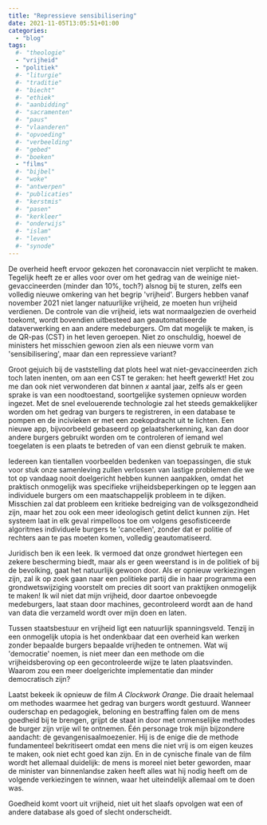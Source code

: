 ```yaml
---
title: "Repressieve sensibilisering"
date: 2021-11-05T13:05:51+01:00
categories: 
  - "blog"
tags:
  #- "theologie"
  - "vrijheid"
  - "politiek"
  #- "liturgie"
  #- "traditie"
  #- "biecht"
  #- "ethiek"
  #- "aanbidding"
  #- "sacramenten"
  #- "paus"
  #- "vlaanderen"
  #- "opvoeding"
  #- "verbeelding"
  #- "gebed"
  #- "boeken"
  - "films"
  #- "bijbel"
  #- "woke"
  #- "antwerpen"
  #- "publicaties"
  #- "kerstmis"
  #- "pasen"
  #- "kerkleer"
  #- "onderwijs"
  #- "islam"
  #- "leven"
  #- "synode"
---
```


De overheid heeft ervoor gekozen het coronavaccin niet verplicht te maken. Tegelijk heeft ze er alles voor over om het gedrag van de weinige niet-gevaccineerden (minder dan 10%, toch?) alsnog bij te sturen, zelfs een volledig nieuwe omkering van het begrip 'vrijheid'. Burgers hebben vanaf november 2021 niet langer natuurlijke vrijheid, ze moeten hun vrijheid verdienen. De controle van die vrijheid, iets wat normaalgezien de overheid toekomt, wordt bovendien uitbesteed aan geautomatiseerde dataverwerking en aan andere medeburgers. Om dat mogelijk te maken, is de QR-pas (CST) in het leven geroepen. Niet zo onschuldig, hoewel de ministers het misschien gewoon zien als een nieuwe vorm van 'sensibilisering', maar dan een repressieve variant? 

Groot gejuich bij de vaststelling dat plots heel wat niet-gevaccineerden zich toch laten inenten, om aan een CST te geraken: het heeft gewerkt! Het zou me dan ook niet verwonderen dat binnen _x_ aantal jaar, zelfs als er geen sprake is van een noodtoestand, soortgelijke systemen opnieuw worden ingezet. Met de snel evelouerende technologie zal het steeds gemakkelijker worden om het gedrag van burgers te registreren, in een database te pompen en de incivieken er met een zoekopdracht uit te lichten. Een nieuwe app, bijvoorbeeld gebaseerd op gelaatsherkenning, kan dan door andere burgers gebruikt worden om te controleren of iemand wel toegelaten is een plaats te betreden of van een dienst gebruik te maken. 

Iedereen kan tientallen voorbeelden bedenken van toepassingen, die stuk voor stuk onze samenleving zullen verlossen van lastige problemen die we tot op vandaag nooit doelgericht hebben kunnen aanpakken, omdat het praktisch onmogelijk was specifieke vrijheidsbeperkingen op te leggen aan individuele burgers om een maatschappelijk probleem in te dijken. Misschien zal dat probleem een kritieke bedreiging van de volksgezondheid zijn, maar het zou ook een meer ideologisch getint delict kunnen zijn. Het systeem laat in elk geval rimpelloos toe om volgens gesofisticeerde algoritmes individuele burgers te 'cancellen', zonder dat er politie of rechters aan te pas moeten komen, volledig geautomatiseerd.

Juridisch ben ik een leek. Ik vermoed dat onze grondwet hiertegen een zekere bescherming biedt, maar als er geen weerstand is in de politiek of bij de bevolking, gaat het natuurlijk gewoon door. Als er opnieuw verkiezingen zijn, zal ik op zoek gaan naar een politieke partij die in haar programma een grondwetswijziging voorstelt om precies dit soort van praktijken onmogelijk te maken! Ik wil niet dat mijn vrijheid, door daartoe onbevoegde medeburgers, laat staan door machines, gecontroleerd wordt aan de hand van data die verzameld wordt over mijn doen en laten. 

Tussen staatsbestuur en vrijheid ligt een natuurlijk spanningsveld. Tenzij in een onmogelijk utopia is het ondenkbaar dat een overheid kan werken zonder bepaalde burgers bepaalde vrijheden te ontnemen. Wat wij 'democratie' noemen, is niet meer dan een methode om die vrijheidsberoving op een gecontroleerde wijze te laten plaatsvinden. Waarom zou een meer doelgerichte implementatie dan minder democratisch zijn?

Laatst bekeek ik opnieuw de film _A Clockwork Orange_. Die draait helemaal om methodes waarmee het gedrag van burgers wordt gestuurd. Wanneer ouderschap en pedagogiek, beloning en bestraffing falen om de mens goedheid bij te brengen, grijpt de staat in door met onmenselijke methodes de burger zijn vrije wil te ontnemen. Één personage trok mijn bijzondere aandacht: de gevangenisaalmoezenier. Hij is de enige die de methode fundamenteel bekritiseert omdat een mens die niet vrij is om eigen keuzes te maken, ook niet echt goed kan zijn. En in de cynische finale van de film wordt het allemaal duidelijk: de mens is moreel niet beter geworden, maar de minister van binnenlandse zaken heeft alles wat hij nodig heeft om de volgende verkiezingen te winnen, waar het uiteindelijk allemaal om te doen was.

Goedheid komt voort uit vrijheid, niet uit het slaafs opvolgen wat een of andere database als goed of slecht onderscheidt.


